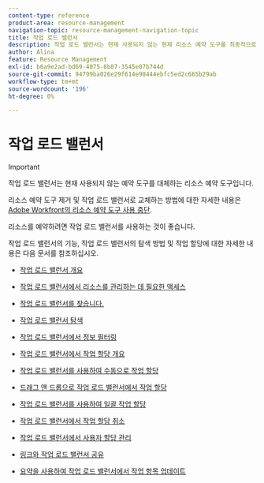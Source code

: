 ```yaml
---
content-type: reference
product-area: resource-management
navigation-topic: resource-management-navigation-topic
title: 작업 로드 밸런서
description: 작업 로드 밸런서는 현재 사용되지 않는 현재 리소스 예약 도구를 최종적으로 대체하는 리소스 예약 도구입니다.
author: Alina
feature: Resource Management
exl-id: b6a9e2ad-bd69-4075-8b87-3545e07b744d
source-git-commit: 94799ba026e29f614e98444ebfc5ed2c665b29ab
workflow-type: tm+mt
source-wordcount: '196'
ht-degree: 0%

---
```


# 작업 로드 밸런서

>[!IMPORTANT]
>
>작업 로드 밸런서는 현재 사용되지 않는 예약 도구를 대체하는 리소스 예약 도구입니다.
>
>리소스 예약 도구 제거 및 작업 로드 밸런서로 교체하는 방법에 대한 자세한 내용은 [Adobe Workfront의 리소스 예약 도구 사용 중단](../../resource-mgmt/resource-mgmt-overview/deprecate-resource-scheduling.md).
>
>리소스를 예약하려면 작업 로드 밸런서를 사용하는 것이 좋습니다.

작업 로드 밸런서의 기능, 작업 로드 밸런서의 탐색 방법 및 작업 할당에 대한 자세한 내용은 다음 문서를 참조하십시오.

* [작업 로드 밸런서 개요](../../resource-mgmt/workload-balancer/overview-workload-balancer.md)
* [작업 로드 밸런서에서 리소스를 관리하는 데 필요한 액세스](../../resource-mgmt/workload-balancer/access-needed-manage-resources-balancer.md)
* [작업 로드 밸런서를 찾습니다.](../../resource-mgmt/workload-balancer/locate-workload-balancer.md)
* [작업 로드 밸런서 탐색](../../resource-mgmt/workload-balancer/navigate-the-workload-balancer.md)
* [작업 로드 밸런서에서 정보 필터링](../../resource-mgmt/workload-balancer/filter-information-workload-balancer.md)
* [작업 로드 밸런서에서 작업 할당 개요](../../resource-mgmt/workload-balancer/assign-work-in-workload-balancer.md)
* [작업 로드 밸런서를 사용하여 수동으로 작업 할당](../../resource-mgmt/workload-balancer/assign-work-in-workload-balancer-manually.md)
* [드래그 앤 드롭으로 작업 로드 밸런서에서 작업 할당](../../resource-mgmt/workload-balancer/assign-work-in-workload-balancer-by-drag-and-drop.md)
* [작업 로드 밸런서를 사용하여 일괄 작업 할당](../../resource-mgmt/workload-balancer/assign-work-in-workload-balancer-in-bulk.md)
* [작업 로드 밸런서에서 작업 할당 취소](../../resource-mgmt/workload-balancer/unassign-work-in-workload-balancer.md)
* [작업 로드 밸런서에서 사용자 할당 관리](../../resource-mgmt/workload-balancer/manage-user-allocations-workload-balancer.md)
* [링크와 작업 로드 밸런서 공유](../../resource-mgmt/workload-balancer/share-link-for-workload-balancer.md)

   <!--
  <li data-mc-conditions="QuicksilverOrClassic.Draft mode"><a href="../../resource-mgmt/workload-balancer/add-custom-section-for-balancer.md" class="MCXref xref" xrefformat="{para}">Add a custom section to display the Workload Balancer </a> </li>
  -->

   <!--
  <li data-mc-conditions="QuicksilverOrClassic.Draft mode"><a href="../../resource-mgmt/workload-balancer/what-if-scenarios-balancer.md" class="MCXref xref" xrefformat="{para}">Perform 'what-if' scenarios in the Workload Balancer</a> </li>
  -->

* [요약을 사용하여 작업 로드 밸런서에서 작업 항목 업데이트](../../resource-mgmt/workload-balancer/update-items-in-summary-panel-in-workload-balancer.md)
